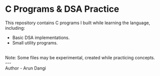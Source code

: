 # C Programs & DSA Practice  

This repository contains C programs I built while learning the language, including:<br>
- Basic DSA implementations.<br>
- Small utility programs.<br>
<br>
Note: Some files may be experimental, created while practicing concepts.<br>
--- <br>
Author - Arun Dangi
